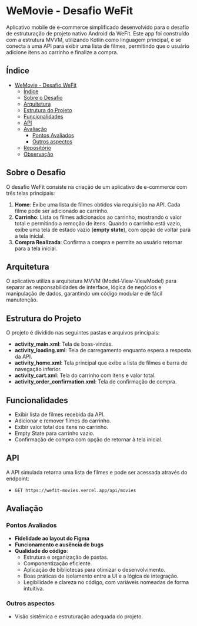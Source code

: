 # WeMovie - Desafio WeFit

Aplicativo mobile de e-commerce simplificado desenvolvido para o desafio de estruturação de projeto nativo Android da WeFit. Este app foi construído com a estrutura MVVM, utilizando Kotlin como linguagem principal, e se conecta a uma API para exibir uma lista de filmes, permitindo que o usuário adicione itens ao carrinho e finalize a compra.

## Índice
- [WeMovie - Desafio WeFit](#wemovie---desafio-wefit)
  - [Índice](#índice)
  - [Sobre o Desafio](#sobre-o-desafio)
  - [Arquitetura](#arquitetura)
  - [Estrutura do Projeto](#estrutura-do-projeto)
  - [Funcionalidades](#funcionalidades)
  - [API](#api)
  - [Avaliação](#avaliação)
    - [Pontos Avaliados](#pontos-avaliados)
    - [Outros aspectos](#outros-aspectos)
  - [Repositório](#repositório)
  - [Observação](#observação)

## Sobre o Desafio

O desafio WeFit consiste na criação de um aplicativo de e-commerce com três telas principais:
1. **Home**: Exibe uma lista de filmes obtidos via requisição na API. Cada filme pode ser adicionado ao carrinho.
2. **Carrinho**: Lista os filmes adicionados ao carrinho, mostrando o valor total e permitindo a remoção de itens. Quando o carrinho está vazio, exibe uma tela de estado vazio (**empty state**), com opção de voltar para a tela inicial.
3. **Compra Realizada**: Confirma a compra e permite ao usuário retornar para a tela inicial.


## Arquitetura

O aplicativo utiliza a arquitetura MVVM (Model-View-ViewModel) para separar as responsabilidades de interface, lógica de negócios e manipulação de dados, garantindo um código modular e de fácil manutenção.

## Estrutura do Projeto

O projeto é dividido nas seguintes pastas e arquivos principais:
- **activity_main.xml**: Tela de boas-vindas.
- **activity_loading.xml**: Tela de carregamento enquanto espera a resposta da API.
- **activity_home.xml**: Tela principal que exibe a lista de filmes e barra de navegação inferior.
- **activity_cart.xml**: Tela do carrinho com itens e valor total.
- **activity_order_confirmation.xml**: Tela de confirmação de compra.

## Funcionalidades

- Exibir lista de filmes recebida da API.
- Adicionar e remover filmes do carrinho.
- Exibir valor total dos itens no carrinho.
- Empty State para carrinho vazio.
- Confirmação de compra com opção de retornar à tela inicial.

## API

A API simulada retorna uma lista de filmes e pode ser acessada através do endpoint:
- `GET https://wefit-movies.vercel.app/api/movies`

## Avaliação

### Pontos Avaliados
- **Fidelidade ao layout do Figma**
- **Funcionamento e ausência de bugs**
- **Qualidade do código**:
  - Estrutura e organização de pastas.
  - Componentização eficiente.
  - Aplicação de bibliotecas para otimizar o desenvolvimento.
  - Boas práticas de isolamento entre a UI e a lógica de integração.
  - Legibilidade e clareza no código, com variáveis nomeadas de forma intuitiva.

### Outros aspectos
- Visão sistêmica e estruturação adequada do projeto.
